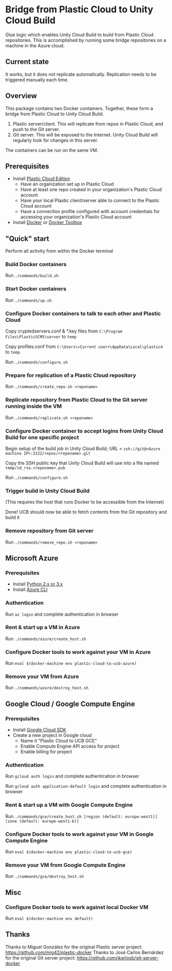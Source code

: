 ﻿# Bridge from Plastic Cloud to Unity Cloud Build

Glue logic which enables Unity Cloud Build to build from Plastic Cloud repositories. This is accomplished by running some bridge repositories on a machine in the Azure cloud.

## Current state

It works, but it does not replicate automatically. Replication needs to be triggered manually each time.

## Overview

This package contains two Docker containers. Together, these form a bridge from Plastic Cloud to Unity Cloud Build.

1. Plastic server/client. This will replicate from repos in Plastic Cloud, and push to the Git server.
2. Git server. This will be exposed to the Internet. Unity Cloud Build will regularly look for changes in this server.

The containers can be run on the same VM.

## Prerequisites

- Install [Plastic Cloud Edition](https://www.plasticscm.com/download/)
  - Have an organization set up in Plastic Cloud
  - Have at least one repo created in your organization's Plastic Cloud account
  - Have your local Plastic client/server able to connect to the Plastic Cloud account
  - Have a connection profile configured with account credentials for accessing your organization's Plastic Cloud account
- Install [Docker](https://docs.docker.com/engine/installation/) or [Docker Toolbox](https://docs.docker.com/toolbox/overview/)

## "Quick" start

Perform all activity from within the Docker terminal

### Build Docker containers

Run `./commands/build.sh`

### Start Docker containers

Run `./commands/up.sh`

### Configure Docker containers to talk to each other and Plastic Cloud

Copy cryptedservers.conf & *.key files from `C:\Program Files\PlasticSCM5\server` to `temp`

Copy profiles.conf from `C:\Users\<Current user>\AppData\Local\plastic4` to `temp`

Run `./commands/configure.sh`

### Prepare for replication of a Plastic Cloud repository

Run `./commands/create_repo.sh <reponame>`

### Replicate repository from Plastic Cloud to the Git server running inside the VM

Run `./commands/replicate.sh <reponame>`

### Configure Docker container to accept logins from Unity Cloud Build for one specific project

Begin setup of the build job in Unity Cloud Build; URL = `ssh://git@<Azure machine IP>:2222/repos/<reponame>.git`

Copy the SSH public key that Unity Cloud Build will use into a file named `temp/id_rsa.<reponame>.pub`

Run `./commands/configure.sh`

### Trigger build in Unity Cloud Build

(This requires the host that runs Docker to be accessible from the Internet)

Done! UCB should now be able to fetch contents from the Git repository and build it

### Remove repository from Git server

Run `./commands/remove_repo.sh <reponame>`

## Microsoft Azure

### Prerequisites

- Install [Python 2.x or 3.x](https://www.python.org/downloads/)
- Install [Azure CLI](https://docs.microsoft.com/en-us/cli/azure/install-azure-cli)

### Authentication

Run `az login` and complete authentication in browser

### Rent & start up a VM in Azure

Run `./commands/azure/create_host.sh`

### Configure Docker tools to work against your VM in Azure

Run `eval $(docker-machine env plastic-cloud-to-ucb-azure)`

### Remove your VM from Azure

Run `./commands/azure/destroy_host.sh`

## Google Cloud / Google Compute Engine

### Prerequisites

- Install [Google Cloud SDK](https://cloud.google.com/sdk/downloads)
- Create a new project in Google cloud
  - Name it "Plastic Cloud to UCB GCE"
  - Enable Compute Engine API access for project
  - Enable billing for project

### Authentication

Run `gcloud auth login` and complete authentication in browser

Run `gcloud auth application-default login` and complete authentication in browser

### Rent & start up a VM with Google Compute Engine

Run `./commands/gce/create_host.sh [region (default: europe-west1)] [zone (default: europe-west1-b)]`

### Configure Docker tools to work against your VM in Google Compute Engine

Run `eval $(docker-machine env plastic-cloud-to-ucb-gce)`

### Remove your VM from Google Compute Engine

Run `./commands/gce/destroy_host.sh`
   
## Misc
	
### Configure Docker tools to work against local Docker VM

Run `eval $(docker-machine env default)`

	
## Thanks

Thanks to Miguel González for the original Plastic server project: https://github.com/mig42/plastic-docker
Thanks to José Carlos Bernárdez for the original Git server project: https://github.com/jkarlosb/git-server-docker
